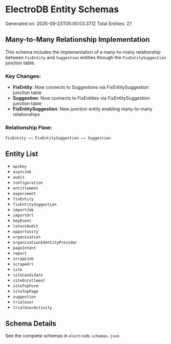 # ElectroDB Entity Schemas

Generated on: 2025-09-23T05:00:03.371Z
Total Entities: 27

## Many-to-Many Relationship Implementation

This schema includes the implementation of a many-to-many relationship between `FixEntity` and `Suggestion` entities through the `FixEntitySuggestion` junction table.

### Key Changes:
- **FixEntity**: Now connects to Suggestions via FixEntitySuggestion junction table
- **Suggestion**: Now connects to FixEntities via FixEntitySuggestion junction table  
- **FixEntitySuggestion**: New junction entity enabling many-to-many relationships

### Relationship Flow:
```
FixEntity ←→ FixEntitySuggestion ←→ Suggestion
```

## Entity List

- `apiKey`
- `asyncJob`
- `audit`
- `configuration`
- `entitlement`
- `experiment`
- `fixEntity`
- `fixEntitySuggestion`
- `importJob`
- `importUrl`
- `keyEvent`
- `latestAudit`
- `opportunity`
- `organization`
- `organizationIdentityProvider`
- `pageIntent`
- `report`
- `scrapeJob`
- `scrapeUrl`
- `site`
- `siteCandidate`
- `siteEnrollment`
- `siteTopForm`
- `siteTopPage`
- `suggestion`
- `trialUser`
- `trialUserActivity`

## Schema Details

See the complete schemas in `electrodb-schemas.json`.
